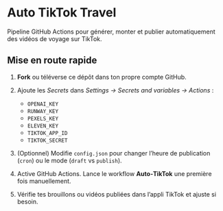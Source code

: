 # Auto TikTok Travel

Pipeline GitHub Actions pour générer, monter et publier automatiquement des vidéos de voyage sur TikTok.

## Mise en route rapide

1. **Fork** ou téléverse ce dépôt dans ton propre compte GitHub.
2. Ajoute les *Secrets* dans *Settings → Secrets and variables → Actions* :

   - `OPENAI_KEY`
   - `RUNWAY_KEY`
   - `PEXELS_KEY`
   - `ELEVEN_KEY`
   - `TIKTOK_APP_ID`
   - `TIKTOK_SECRET`

3. (Optionnel) Modifie `config.json` pour changer l’heure de publication (`cron`) ou le mode (`draft` vs `publish`).
4. Active GitHub Actions. Lance le workflow **Auto‑TikTok** une première fois manuellement.
5. Vérifie tes brouillons ou vidéos publiées dans l’appli TikTok et ajuste si besoin.